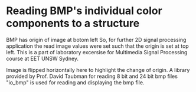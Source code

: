 # Reading BMP's individual color components to a structure
BMP has origin of image at botom left So, for further 2D signal processing application the read image values were set such that the origin is set at top left.
This is a part of laboratory excersise for Multimedia Signal Processing course at EET UNSW Sydney.

Image is flipped horizontally here to highlight the change of origin. A library provided by Prof. David Taubman for reading 8 bit and 24 bit bmp files "io_bmp" is used for reading and displaying the bmp file.
